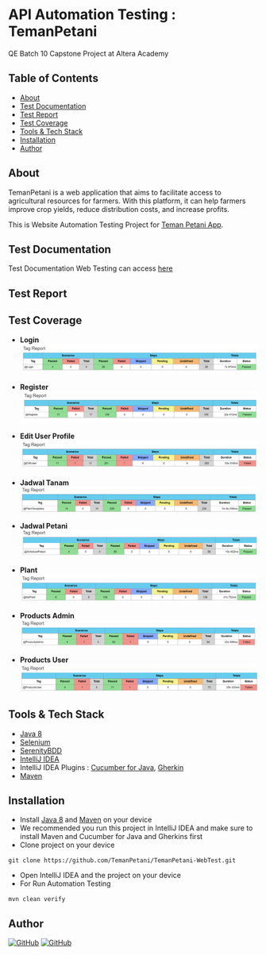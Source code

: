 # API Automation Testing : TemanPetani

QE Batch 10 Capstone Project at Altera Academy

## Table of Contents

- [About](#about)
- [Test Documentation](#test-documentation)
- [Test Report](#test-report)
- [Test Coverage](#test-coverage)
- [Tools & Tech Stack](#tools--techstack)
- [Installation](#installation)
- [Author](#author)

## About

TemanPetani is a web application that aims to facilitate access to agricultural resources for farmers. With this platform, it can help farmers improve crop yields, reduce distribution costs, and increase profits.

This is Website Automation Testing Project for [Teman Petani App](https://teman-petani-web.vercel.app/).

## Test Documentation

Test Documentation Web Testing can access [here](https://docs.google.com/spreadsheets/d/1HxIm0A0Ox-4vBJg3HbHxuppSuqoqwjwuUPNeZeDZaak/edit?usp=sharing)

## Test Report

## Test Coverage
- **Login**
![img.png](src/main/resources/test-report/report-login.png)

- **Register** 
![img.png](src/main/resources/test-report/report-register.png)

- **Edit User Profile**
![img.png](src/main/resources/test-report/report-edituser.png)

- **Jadwal Tanam**
![img_1.png](src/main/resources/test-report/report-jadwaltanam.png)

- **Jadwal Petani**
![img.png](src/main/resources/test-report/report-jadwalpetani.png)

- **Plant**
![img_2.png](src/main/resources/test-report/report-plant.png)

- **Products Admin**
![img.png](src/main/resources/test-report/report-productsadmin.png)

- **Products User**
![img_3.png](src/main/resources/test-report/report-productsuser.png)

## Tools & Tech Stack
- [Java 8](https://www.oracle.com/java/technologies/downloads/#java8)
- [Selenium](https://www.selenium.dev/)
- [SerenityBDD](https://serenity-bdd.info/)
- [IntelliJ IDEA](https://www.jetbrains.com/idea/download/)
- IntelliJ IDEA Plugins :  [Cucumber for Java](https://plugins.jetbrains.com/plugin/7212-cucumber-for-java), [Gherkin](https://plugins.jetbrains.com/plugin/9164-gherkin)
- [Maven](https://maven.apache.org/download.cgi)

## Installation
- Install  [Java 8](https://www.oracle.com/java/technologies/downloads/#java8) and [Maven](https://maven.apache.org/download.cgi) on your device
- We recommended you run this project in IntelliJ IDEA and make sure to install Maven and Cucumber for Java and Gherkins first
- Clone project on your device
```
git clone https://github.com/TemanPetani/TemanPetani-WebTest.git
```
- Open IntelliJ IDEA and the project on your device
- For Run Automation Testing
```
mvn clean verify
```

## Author

[![GitHub](https://img.shields.io/badge/Ghalda-%23121011.svg?style=for-the-badge&logo=github&logoColor=white)](https://github.com/ghalda)
[![GitHub](https://img.shields.io/badge/Zuniantika-%23121011.svg?style=for-the-badge&logo=github&logoColor=white)](https://github.com/Zuniantika)